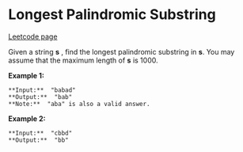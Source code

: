# Longest Palindromic Substring
[Leetcode page](https://leetcode.com/problems/longest-palindromic-substring/description)

Given a string **s** , find the longest palindromic substring in **s**. You
may assume that the maximum length of **s** is 1000.

**Example 1:**

    
    
    **Input:**  "babad"
    **Output:**  "bab"
    **Note:**  "aba" is also a valid answer.
    

**Example 2:**

    
    
    **Input:**  "cbbd"
    **Output:**  "bb"
    

